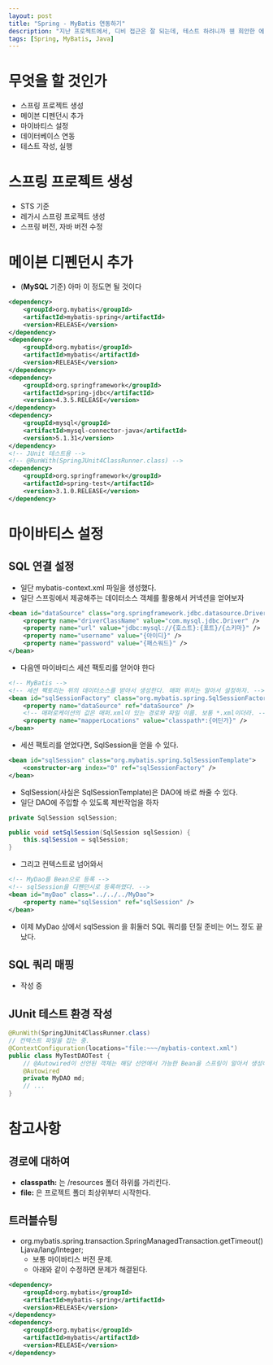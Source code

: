 ```yaml
---
layout: post
title: "Spring - MyBatis 연동하기"
description: "지난 프로젝트에서, 디비 접근은 잘 되는데, 테스트 하려니까 웬 희안한 에러들이 떠서 정석대로 재시도."
tags: [Spring, MyBatis, Java]
---
```


# 무엇을 할 것인가
* 스프링 프로젝트 생성
* 메이븐 디펜던시 추가
* 마이바티스 설정
* 데이터베이스 연동
* 테스트 작성, 실행

# 스프링 프로젝트 생성
* STS 기준
* 레가시 스프링 프로젝트 생성
* 스프링 버전, 자바 버전 수정

# 메이븐 디펜던시 추가
* (__MySQL__ 기준) 아마 이 정도면 될 것이다

```xml
<dependency>
    <groupId>org.mybatis</groupId>
    <artifactId>mybatis-spring</artifactId>
    <version>RELEASE</version>
</dependency>
<dependency>
    <groupId>org.mybatis</groupId>
    <artifactId>mybatis</artifactId>
    <version>RELEASE</version>
</dependency>
<dependency>
    <groupId>org.springframework</groupId>
    <artifactId>spring-jdbc</artifactId>
    <version>4.3.5.RELEASE</version>
</dependency>
<dependency>
    <groupId>mysql</groupId>
    <artifactId>mysql-connector-java</artifactId>
    <version>5.1.31</version>
</dependency>
<!-- JUnit 테스트용 -->
<!-- @RunWith(SpringJUnit4ClassRunner.class) -->
<dependency>
    <groupId>org.springframework</groupId>
    <artifactId>spring-test</artifactId>
    <version>3.1.0.RELEASE</version>
</dependency>
```

# 마이바티스 설정

## SQL 연결 설정
* 일단 mybatis-context.xml 파일을 생성했다.
* 일단 스프링에서 제공해주는 데이터소스 객체를 활용해서 커넥션을 얻어보자

```xml
<bean id="dataSource" class="org.springframework.jdbc.datasource.DriverManagerDataSource">
    <property name="driverClassName" value="com.mysql.jdbc.Driver" />
    <property name="url" value="jdbc:mysql://{호스트}:{포트}/{스키마}" />
    <property name="username" value="{아이디}" />
    <property name="password" value="{패스워드}" />
</bean>
```

* 다음엔 마이바티스 세션 팩토리를 얻어야 한다

```xml
<!-- MyBatis -->
<!-- 세션 팩토리는 위의 데이터소스를 받아서 생성한다. 매퍼 위치는 알아서 설정하자. -->
<bean id="sqlSessionFactory" class="org.mybatis.spring.SqlSessionFactoryBean">
    <property name="dataSource" ref="dataSource" />
    <!-- 매퍼로케이션의 값은 매퍼.xml이 있는 경로와 파일 이름. 보통 *.xml이더라. -->
    <property name="mapperLocations" value="classpath*:{어딘가}" />
</bean>
```

* 세션 팩토리를 얻었다면, SqlSession을 얻을 수 있다.

```xml
<bean id="sqlSession" class="org.mybatis.spring.SqlSessionTemplate">
    <constructor-arg index="0" ref="sqlSessionFactory" />
</bean>
```

* SqlSession(사실은 SqlSessionTemplate)은 DAO에 바로 쏴줄 수 있다.
* 일단 DAO에 주입할 수 있도록 제반작업을 하자

```Java
private SqlSession sqlSession;

public void setSqlSession(SqlSession sqlSession) {
    this.sqlSession = sqlSession;
}
```

* 그리고 컨텍스트로 넘어와서

```xml
<!-- MyDao를 Bean으로 등록 -->
<!-- sqlSession을 디펜던시로 등록하였다. -->
<bean id="myDao" class="../../../MyDao">
    <property name="sqlSession" ref="sqlSession" />
</bean>
```

* 이제 MyDao 상에서 sqlSession 을 휘둘러 SQL 쿼리를 던질 준비는 어느 정도 끝났다.

## SQL 쿼리 매핑
* 작성 중

## JUnit 테스트 환경 작성

```java
@RunWith(SpringJUnit4ClassRunner.class)
// 컨텍스트 파일을 잡는 중.
@ContextConfiguration(locations="file:~~~/mybatis-context.xml")
public class MyTestDAOTest {
    // @Autowired이 선언된 객체는 해당 선언에서 가능한 Bean을 스프링이 알아서 생성해준다.
    @Autowired
	private MyDAO md;
    // ...
}
```

# 참고사항

## 경로에 대하여
* __classpath:__ 는 /resources 폴더 하위를 가리킨다.
* __file:__ 은 프로젝트 폴더 최상위부터 시작한다.

## 트러블슈팅
* org.mybatis.spring.transaction.SpringManagedTransaction.getTimeout()Ljava/lang/Integer;
    * 보통 마이바티스 버전 문제.
    * 아래와 같이 수정하면 문제가 해결된다.

```xml
<dependency>
    <groupId>org.mybatis</groupId>
    <artifactId>mybatis-spring</artifactId>
    <version>RELEASE</version>
</dependency>
<dependency>
    <groupId>org.mybatis</groupId>
    <artifactId>mybatis</artifactId>
    <version>RELEASE</version>
</dependency>
```